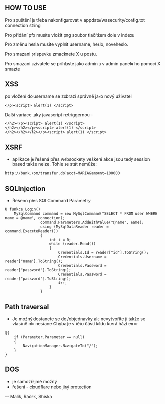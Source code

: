 ## HOW TO USE
Pro spuštění je třeba nakonfigurovat v appdata/wasecurity/config.txt connection string

Pro přidání pfp musíte vložit png soubor tlačítkem dole v indexu 

Pro změnu hesla musíte vyplnit username, heslo, noveheslo.

Pro smazani prispevku zmacknete X u postu.

Pro smazani uzivatele se prihlaste jako admin a v admin panelu ho pomoci X smazte

## XSS
po vložení do username se zobrazí správně jako nový uživatel 
```
</p><script> alert(1) </script>
```

Další variace taky javascript netriggernou -
```
</h2></p><script> alert(1) </script>
</h2></h2></p><script> alert(1) </script>
</h2></h2></h2></p><script> alert(1) </script>
```
## XSRF
- aplikace je řešená přes websockety veškeré akce jsou tedy session based takže nelze.
Tohle se stát nemůže:
```
http://bank.com/transfer.do?acct=MARIA&amount=100000
```
## SQLInjection
- Řešeno přes SQLCommand Parametry
```
U funkce Login()
    MySqlCommand command = new MySqlCommand("SELECT * FROM user WHERE name = @name", connection);
                command.Parameters.AddWithValue("@name", name);
                using (MySqlDataReader reader = command.ExecuteReader())
                {
                    int i = 0;
                    while (reader.Read())
                    {
                        Credentials.Id = reader["id"].ToString();
                        Credentials.Username = reader["name"].ToString();
                        Credentials.Password = reader["password"].ToString();
                        Credentials.Password = reader["password"].ToString();
                        i++;
                    }
                }
```
## Path traversal
- Je možný 
dostanete se do /objednavky ale nevytvoříte jí takže se vlastně nic nestane
Chyba je v této části kódu která hází error
```
@{
    if (Parameter.Parameter == null)
    {
        NavigationManager.NavigateTo("/");
    }
}
```
## DOS
- je samozřejmě možný
- řešení - cloudflare nebo jiný protection

--  Malík, Ráček, Shiska
